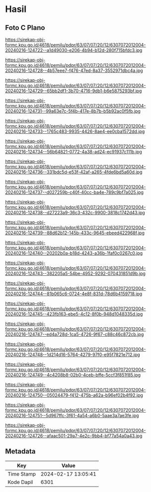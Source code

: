 # Hasil

## Foto C Plano

https://sirekap-obj-formc.kpu.go.id/4618/pemilu/pdpr/63/07/07/20/12/6307072012004-20240216-124722--a1d49030-e206-4b94-b12d-280f715bfdc3.jpg

https://sirekap-obj-formc.kpu.go.id/4618/pemilu/pdpr/63/07/07/20/12/6307072012004-20240216-124728--4b57eee7-f476-47ed-8a37-3552971dbc4a.jpg

https://sirekap-obj-formc.kpu.go.id/4618/pemilu/pdpr/63/07/07/20/12/6307072012004-20240216-124729--65bb2df1-3b70-4716-9db1-b6e5875293bf.jpg

https://sirekap-obj-formc.kpu.go.id/4618/pemilu/pdpr/63/07/07/20/12/6307072012004-20240216-124731--99a63e7c-5f4b-417e-8b7b-b5b92ac0f5fb.jpg

https://sirekap-obj-formc.kpu.go.id/4618/pemilu/pdpr/63/07/07/20/12/6307072012004-20240216-124733--1765c483-9935-4426-8ae4-ee0cba1572dd.jpg

https://sirekap-obj-formc.kpu.go.id/4618/pemilu/pdpr/63/07/07/20/12/6307072012004-20240216-124734--56b64821-0772-4a38-ad24-ec91937c111b.jpg

https://sirekap-obj-formc.kpu.go.id/4618/pemilu/pdpr/63/07/07/20/12/6307072012004-20240216-124736--331bdc5d-e53f-42af-a265-4fde6bd5a60d.jpg

https://sirekap-obj-formc.kpu.go.id/4618/pemilu/pdpr/63/07/07/20/12/6307072012004-20240216-124737--d027259b-c40f-40cc-ba4e-789c9bf7a025.jpg

https://sirekap-obj-formc.kpu.go.id/4618/pemilu/pdpr/63/07/07/20/12/6307072012004-20240216-124738--d27223a9-36c3-432c-9900-3818c1742d43.jpg

https://sirekap-obj-formc.kpu.go.id/4618/pemilu/pdpr/63/07/07/20/12/6307072012004-20240216-124739--88d62b12-145b-433c-9645-ebeed422968f.jpg

https://sirekap-obj-formc.kpu.go.id/4618/pemilu/pdpr/63/07/07/20/12/6307072012004-20240216-124740--20202b0a-b18d-4243-a36b-1faf0c0267c0.jpg

https://sirekap-obj-formc.kpu.go.id/4618/pemilu/pdpr/63/07/07/20/12/6307072012004-20240216-124743--382205a5-54be-4952-9292-070431851d9b.jpg

https://sirekap-obj-formc.kpu.go.id/4618/pemilu/pdpr/63/07/07/20/12/6307072012004-20240216-124744--81b065c6-0724-4e8f-831d-78d6b4159718.jpg

https://sirekap-obj-formc.kpu.go.id/4618/pemilu/pdpr/63/07/07/20/12/6307072012004-20240216-124745--423fb163-ebe5-4c12-8f0b-948d1048335d.jpg

https://sirekap-obj-formc.kpu.go.id/4618/pemilu/pdpr/63/07/07/20/12/6307072012004-20240216-124747--ed4a728d-1ca5-4726-9f67-c88c46c872cb.jpg

https://sirekap-obj-formc.kpu.go.id/4618/pemilu/pdpr/63/07/07/20/12/6307072012004-20240216-124748--1d214d16-5764-4279-97f0-e95f7821e712.jpg

https://sirekap-obj-formc.kpu.go.id/4618/pemilu/pdpr/63/07/07/20/12/6307072012004-20240216-124749--4c4208b8-02b0-4ceb-bffe-5ccf3f851f85.jpg

https://sirekap-obj-formc.kpu.go.id/4618/pemilu/pdpr/63/07/07/20/12/6307072012004-20240216-124750--05024479-f412-475b-a62a-b96ef02b4f92.jpg

https://sirekap-obj-formc.kpu.go.id/4618/pemilu/pdpr/63/07/07/20/12/6307072012004-20240216-124751--5d967ffc-3f61-4a54-a6b0-5aae3a7ae3fe.jpg

https://sirekap-obj-formc.kpu.go.id/4618/pemilu/pdpr/63/07/07/20/12/6307072012004-20240216-124726--afaac501-29a7-4e2c-9bb4-bf77a54a0a43.jpg


## Metadata

| Key        | Value               |
| ---------- | ------------------- |
| Time Stamp | 2024-02-17 13:05:41 |
| Kode Dapil | 6301                |



